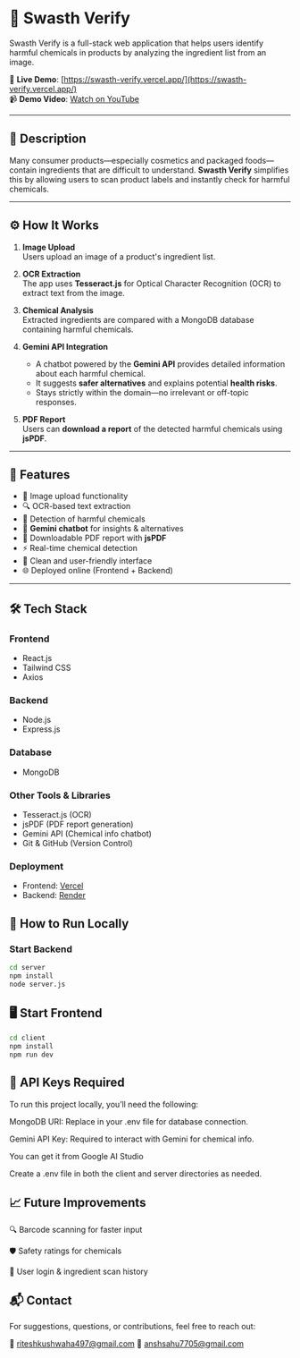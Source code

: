 # 🌿 Swasth Verify

Swasth Verify is a full-stack web application that helps users identify harmful chemicals in products by analyzing the ingredient list from an image.

🔗 **Live Demo**: [https://swasth-verify.vercel.app/](https://swasth-verify.vercel.app/)  
📹 **Demo Video**: [Watch on YouTube](https://youtu.be/uvyGF9YVhX8)

---

## 📖 Description

Many consumer products—especially cosmetics and packaged foods—contain ingredients that are difficult to understand. **Swasth Verify** simplifies this by allowing users to scan product labels and instantly check for harmful chemicals.

---

## ⚙️ How It Works

1. **Image Upload**  
   Users upload an image of a product's ingredient list.

2. **OCR Extraction**  
   The app uses **Tesseract.js** for Optical Character Recognition (OCR) to extract text from the image.

3. **Chemical Analysis**  
   Extracted ingredients are compared with a MongoDB database containing harmful chemicals.

4. **Gemini API Integration**  
   - A chatbot powered by the **Gemini API** provides detailed information about each harmful chemical.
   - It suggests **safer alternatives** and explains potential **health risks**.
   - Stays strictly within the domain—no irrelevant or off-topic responses.

5. **PDF Report**  
   Users can **download a report** of the detected harmful chemicals using **jsPDF**.

---

## 🚀 Features

- 📸 Image upload functionality  
- 🔍 OCR-based text extraction  
- 🧪 Detection of harmful chemicals  
- 🧠 **Gemini chatbot** for insights & alternatives  
- 🧾 Downloadable PDF report with **jsPDF**  
- ⚡ Real-time chemical detection  
- 🧼 Clean and user-friendly interface  
- 🌐 Deployed online (Frontend + Backend)

---

## 🛠 Tech Stack

### Frontend
- React.js  
- Tailwind CSS  
- Axios  

### Backend
- Node.js  
- Express.js  

### Database
- MongoDB  

### Other Tools & Libraries
- Tesseract.js (OCR)  
- jsPDF (PDF report generation)  
- Gemini API (Chemical info chatbot)  
- Git & GitHub (Version Control)

### Deployment
- Frontend: [Vercel](https://vercel.com)  
- Backend: [Render](https://render.com)



## 🧪 How to Run Locally

### Start Backend
```bash
cd server
npm install
node server.js
```


## 🖥️ Start Frontend
```bash
cd client
npm install
npm run dev
```

## 🔑 API Keys Required
To run this project locally, you’ll need the following:

MongoDB URI: Replace in your .env file for database connection.

Gemini API Key: Required to interact with Gemini for chemical info.

You can get it from Google AI Studio

Create a .env file in both the client and server directories as needed.

## 📈 Future Improvements
🔍 Barcode scanning for faster input

🛡️ Safety ratings for chemicals

👤 User login & ingredient scan history


## 📬 Contact
For suggestions, questions, or contributions, feel free to reach out:

📧 riteshkushwaha497@gmail.com
📧 anshsahu7705@gmail.com
